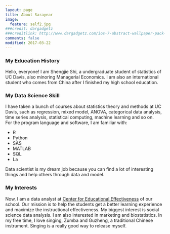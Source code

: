 ```yaml
---
layout: page
title: About Sarayear
image:
  feature: self2.jpg
###credit: dargadgetz
###creditlink: http://www.dargadgetz.com/ios-7-abstract-wallpaper-pack-for-iphone-5-and-ipod-touch-retina/
comments: false
modified: 2017-03-22
---
```


### My Education History

Hello, everyone! I am Shengjie Shi, a undergraduate student of statistics of UC Davis, also minoring Managerial Economics. I am also an international student who comes from China after I finished my high school education.

### My Data Science Skill

I have taken a bunch of courses about statistics theory and methods at UC Davis, such as regression,
mixed model, ANOVA, categorical data analysis, time series analysis,
statistical computing, machine learning and so on.  
For the program language and software, I am familiar with:

- R
- Python
- SAS
- MATLAB
- SQL
- La

Data scientist is my dream job because you can find a lot of interesting things
and help others through data and model.

### My Interests
Now, I am a data analyst at [Center for Educational Effectiveness](http://cee.ucdavis.edu/) of our school.
Our mission is to help the students get a better learning experience and maximize the
instructional effectiveness. My biggest interest is social science data analysis.
I am also interested in marketing and biostatistics.
In my free time, I love singing, Zumba and Guzheng, a traditional Chinese instrument.
Singing is a really good way to release myself.
